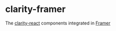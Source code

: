 # clarity-framer
 The [clarity-react](https://github.com/EMCECS/clarity-react) components integrated in [Framer](https://framer.com)

 


